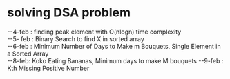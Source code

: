 # solving DSA problem 
--4-feb : finding peak element with O(nlogn) time complexity <br>
--5- feb : Binary Search to find X in sorted array <br>
--6-feb : Minimum Number of Days to Make m Bouquets, Single Element in a Sorted Array<br>
--8-feb: Koko Eating Bananas, Minimum days to make M bouquets
--9-feb : Kth Missing Positive Number
